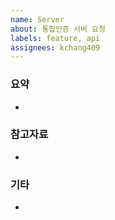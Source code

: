 ```yaml
---
name: Server
about: 통합인증 서버 요청
labels: feature, api
assignees: kchang409
---
```


### 요약
-

### 참고자료
-

### 기타
-
